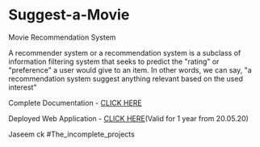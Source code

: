 # Suggest-a-Movie
Movie Recommendation System

A recommender system or a recommendation system is a subclass of information filtering system that seeks to predict the "rating" or "preference" a user would give to an item. In other words, we can say, "a recommendation system suggest anything relevant based on the used interest"

Complete Documentation - [CLICK HERE](hhttps://medium.com/@jaseemckclt/the-incomplete-projects-792b12eabaaa)

Deployed Web Application - [CLICK HERE](https://suggest-movie-for-me.herokuapp.com/)(Valid for 1 year from 20.05.20)

<Feel free to contact me and contribute to the project>

Jaseem ck
#The_incomplete_projects

